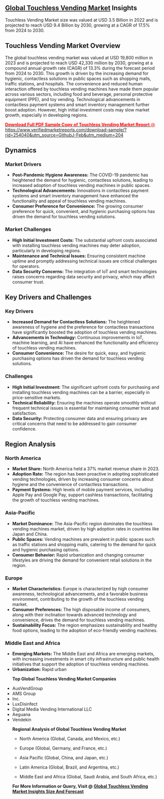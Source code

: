 <h2><a href="https://www.verifiedmarketreports.com/download-sample/?rid=254040&amp;utm_source=GithubJ&amp;utm_medium=204" target="_blank">Global Touchless Vending Market</a> Insights</h2><p>Touchless Vending Market size was valued at USD 3.5 Billion in 2022 and is projected to reach USD 9.4 Billion by 2030, growing at a CAGR of 17.5% from 2024 to 2030.</p><p> <h2>Touchless Vending Market Overview</h2> <p>The global touchless vending market was valued at USD 19,800 million in 2023 and is projected to reach USD 42,330 million by 2030, growing at a compound annual growth rate (CAGR) of 13.3% during the forecast period from 2024 to 2030. This growth is driven by the increasing demand for hygienic, contactless solutions in public spaces such as shopping malls, traffic stations, and hospitals. The convenience and reduced human interaction offered by touchless vending machines have made them popular across various sectors, including food and beverage, personal protective equipment (PPE), and toy vending. Technological advancements in contactless payment systems and smart inventory management further boost adoption. However, high initial investment costs may slow market growth, especially in developing regions. </p> <p><a href="https://reports.valuates.com/request/sample/QYRE-Auto-12D11505/Global_Touchless_Vending_Market"><p><span class=""><span style="color: #ff0000;"><strong>Download Full PDF Sample Copy of Touchless Vending Market Report</strong> @ </span><a href="https://www.verifiedmarketreports.com/download-sample/?rid=254040&amp;utm_source=GithubJ-Feb&amp;utm_medium=204" target="_blank">https://www.verifiedmarketreports.com/download-sample/?rid=254040&amp;utm_source=GithubJ-Feb&amp;utm_medium=204</a></span></p></a></p> <h2>Dynamics</h2> <h3>Market Drivers</h3> <ul> <li><strong>Post-Pandemic Hygiene Awareness:</strong> The COVID-19 pandemic has heightened the demand for hygienic, contactless solutions, leading to increased adoption of touchless vending machines in public spaces. </li> <li><strong>Technological Advancements:</strong> Innovations in contactless payment systems and smart inventory management have enhanced the functionality and appeal of touchless vending machines. </li> <li><strong>Consumer Preference for Convenience:</strong> The growing consumer preference for quick, convenient, and hygienic purchasing options has driven the demand for touchless vending solutions. </li> </ul> <h3>Market Challenges</h3> <ul> <li><strong>High Initial Investment Costs:</strong> The substantial upfront costs associated with installing touchless vending machines may deter adoption, particularly in developing regions. </li> <li><strong>Maintenance and Technical Issues:</strong> Ensuring consistent machine uptime and promptly addressing technical issues are critical challenges for operators. </li> <li><strong>Data Security Concerns:</strong> The integration of IoT and smart technologies raises concerns regarding data security and privacy, which may affect consumer trust. </li> </ul> <h2>Key Drivers and Challenges</h2> <h3>Key Drivers</h3> <ul> <li><strong>Increased Demand for Contactless Solutions:</strong> The heightened awareness of hygiene and the preference for contactless transactions have significantly boosted the adoption of touchless vending machines. </li> <li><strong>Advancements in Technology:</strong> Continuous improvements in IoT, machine learning, and AI have enhanced the functionality and efficiency of touchless vending machines. </li> <li><strong>Consumer Convenience:</strong> The desire for quick, easy, and hygienic purchasing options has driven the demand for touchless vending solutions. </li> </ul> <h3>Challenges</h3> <ul> <li><strong>High Initial Investment:</strong> The significant upfront costs for purchasing and installing touchless vending machines can be a barrier, especially in price-sensitive markets. </li> <li><strong>Technical Reliability:</strong> Ensuring the machines operate smoothly without frequent technical issues is essential for maintaining consumer trust and satisfaction. </li> <li><strong>Data Security:</strong> Protecting consumer data and ensuring privacy are critical concerns that need to be addressed to gain consumer confidence. </li> </ul> <h2>Region Analysis</h2> <h3>North America</h3> <ul> <li><strong>Market Share:</strong> North America held a 37% market revenue share in 2023. </li> <li><strong>Adoption Rate:</strong> The region has been proactive in adopting sophisticated vending technologies, driven by increasing consumer concerns about hygiene and the convenience of contactless transactions. </li> <li><strong>Payment Systems:</strong> High levels of mobile payment services, including Apple Pay and Google Pay, support cashless transactions, facilitating the growth of touchless vending machines. </li> </ul> <h3>Asia-Pacific</h3> <ul> <li><strong>Market Dominance:</strong> The Asia-Pacific region dominates the touchless vending machines market, driven by high adoption rates in countries like Japan and China. </li> <li><strong>Public Spaces:</strong> Vending machines are prevalent in public spaces such as traffic stations and shopping malls, catering to the demand for quick and hygienic purchasing options. </li> <li><strong>Consumer Behavior:</strong> Rapid urbanization and changing consumer lifestyles are driving the demand for convenient retail solutions in the region. </li> </ul> <h3>Europe</h3> <ul> <li><strong>Market Characteristics:</strong> Europe is characterized by high consumer awareness, technological advancements, and a favorable business environment, contributing to the growth of the touchless vending market. </li> <li><strong>Consumer Preferences:</strong> The high disposable income of consumers, along with their inclination towards advanced technology and convenience, drives the demand for touchless vending machines. </li> <li><strong>Sustainability Focus:</strong> The region emphasizes sustainability and healthy food options, leading to the adoption of eco-friendly vending machines. </li> </ul> <h3>Middle East and Africa</h3> <ul> <li><strong>Emerging Markets:</strong> The Middle East and Africa are emerging markets, with increasing investments in smart city infrastructure and public health initiatives that support the adoption of touchless vending machines. </li> <li><strong>Urbanization:</strong> Rapid urban</p><p><strong>Top Global Touchless Vending Market Companies</strong></p><div data-test-id=""><p><li>AusVendGroup</li><li> AMS Group</li><li> Inc.</li><li> LuxDisinfect</li><li> Digital Media Vending International LLC</li><li> Aeguana</li><li> Vendekin</li></p><div><strong>Regional Analysis of&nbsp;Global Touchless Vending Market</strong></div><ul><li dir="ltr"><p dir="ltr">North America&nbsp;(Global, Canada, and Mexico, etc.)</p></li><li dir="ltr"><p dir="ltr">Europe (Global, Germany, and France, etc.)</p></li><li dir="ltr"><p dir="ltr">Asia Pacific&nbsp;(Global, China, and Japan, etc.)</p></li><li dir="ltr"><p dir="ltr">Latin America&nbsp;(Global, Brazil, and Argentina, etc.)</p></li><li dir="ltr">Middle East and Africa&nbsp;(Global, Saudi Arabia, and South Africa, etc.)</li></ul><p><strong>For More Information or Query, Visit @&nbsp;</strong><strong><a href="https://www.verifiedmarketreports.com/product/touchless-vending-market/?utm_source=GithubJ&amp;utm_medium=204" target="_blank">Global Touchless Vending Market Insights Size And Forecast</a></strong></p></div>
